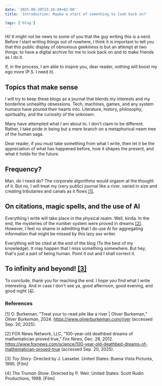 ```yaml
---
date: '2025-09-20T23:26:49+02:00'
title: 'Introduction: Maybe a start of something to look back on?'

tags: ['blog']
---
```


Hi! It might not be news to some of you that the guy writing this is a nerd. Before I start writing things out of nowhere, I think it is important to tell you that this public display of obnoxious geekiness is but an attempt at two things: to have a digital archive for me to look back on and to make friends as I do it.

If, in the process, I am able to inspire you, dear reader, nothing will boost my ego more (P.S. I need it).

## Topics that make sense

I will try to keep these blogs as a journal that blends my interests and my borderline unhealthy obsessions. Tech, machines, games, and any system humans have poured their hearts into. Literature, history, philosophy, spirituality, and the curiosity of the unknown.

Many have attempted what I am about to. I don't claim to be different. Rather, I take pride in being but a mere branch on a metaphorical neem tree of the human saga.

Dear reader, if you must take something from what I write, then let it be the appreciation of what has happened before, how it shapes the present, and what it holds for the future.

## Frequency?

Man, do I need do? The corporate algorithms would orgasm at the thought of it. But no, I will treat my (very public) journal like a river, varied in size and creating tributaries and canals as it flows [[1]](#ref1).

## On citations, magic spells, and the use of AI

Everything I write will take place in the physical realm. Well, kinda. In the end, the mysteries of the number system were proved in dreams [[2]](#ref2). However, I feel no shame in admitting that I do use AI for aggregating information that might be missed by this lazy ass writer. 

Everything will be cited at the end of the blog (To the best of my knowledge). It may happen that I miss something somewhere. But hey, that's just a part of being human. Point it out and I shall correct it.

## To infinity and beyond! [[3]](#ref3)

To conclude, thank you for reaching the end. I hope you find what I write interesting. And in case I don't see ya, good afternoon, good evening, and good night [[4]](#ref4). 

### References
[1] <a id="ref1"></a> O. Burkeman, “Treat your to-read pile like a river | Oliver Burkeman,” *Oliver Burkeman*, 2024. https://www.oliverburkeman.com/river (accessed Sep. 20, 2025).

[2] <a id="ref2"></a> FOX News Network, LLC, “100-year-old deathbed dreams of mathematician proved true,” *Fox News*, Dec. 28, 2012. https://www.foxnews.com/science/100-year-old-deathbed-dreams-of-mathematician-proved-true (accessed Sep. 20, 2025).

[3] <a id="ref3"></a> *Toy Story*. Directed by J. Lasseter. United States: Buena Vista Pictures, 1995. [Film]

[4] <a id="ref4"></a> *The Truman Show*. Directed by P. Weir. United States: Scott Rudin Productions, 1998. [Film]